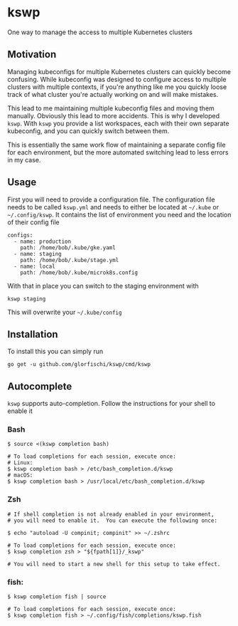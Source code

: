 # kswp

One way to manage the access to multiple Kubernetes clusters

## Motivation

Managing kubeconfigs for multiple Kubernetes clusters can quickly become confusing. While kubeconfig was designed to 
configure access to multiple clusters with multiple contexts, if you're anything like me you quickly loose track of what
cluster you're actually working on and will make mistakes.

This lead to me maintaining multiple kubeconfig files and moving them manually. Obviously this lead to more accidents.
This is why I developed `kswp`. With `kswp` you provide a list workspaces, each with their own separate kubeconfig, and
you can quickly switch between them. 

This is essentially the same work flow of maintaining a separate config file for each environment, but the more automated
switching lead to less errors in my case.

## Usage

First you will need to provide a configuration file. The configuration file needs to be called `kswp.yml` and needs
to either be located at `~/.kube` or `~/.config/kswp`. It contains the list of environment you need and the location
of their config file

    configs:
      - name: production
        path: /home/bob/.kube/gke.yaml
      - name: staging
        path: /home/bob/.kube/stage.yml
      - name: local
        path: /home/bob/.kube/microk8s.config

With that in place you can switch to the staging environment with

    kswp staging 

This will overwrite your `~/.kube/config`


## Installation

To install this you can simply run 

    go get -u github.com/glorfischi/kswp/cmd/kswp


## Autocomplete

`kswp` supports auto-completion. Follow the instructions for your shell to enable it

### Bash

    $ source <(kswp completion bash)

    # To load completions for each session, execute once:
    # Linux:
    $ kswp completion bash > /etc/bash_completion.d/kswp
    # macOS:
    $ kswp completion bash > /usr/local/etc/bash_completion.d/kswp

### Zsh

    # If shell completion is not already enabled in your environment,
    # you will need to enable it.  You can execute the following once:

    $ echo "autoload -U compinit; compinit" >> ~/.zshrc

    # To load completions for each session, execute once:
    $ kswp completion zsh > "${fpath[1]}/_kswp"

    # You will need to start a new shell for this setup to take effect.

### fish:

    $ kswp completion fish | source

    # To load completions for each session, execute once:
    $ kswp completion fish > ~/.config/fish/completions/kswp.fish
